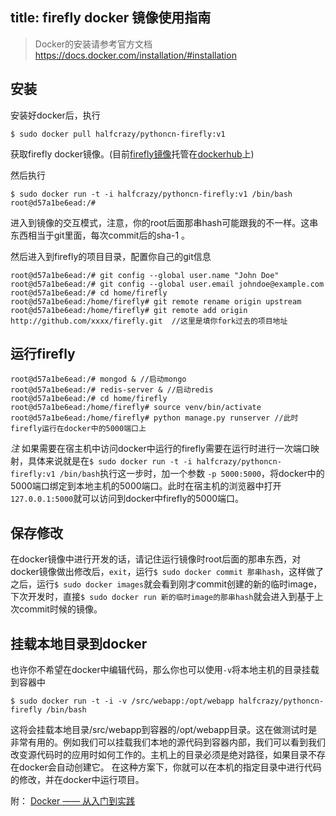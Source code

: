 title: firefly docker 镜像使用指南
-----------------------------

> Docker的安装请参考官方文档 https://docs.docker.com/installation/#installation


## 安装
安装好docker后，执行
```
$ sudo docker pull halfcrazy/pythoncn-firefly:v1
```
获取firefly docker镜像。(目前[firefly镜像](https://registry.hub.docker.com/u/halfcrazy/pythoncn-firefly/)托管在[dockerhub](https://registry.hub.docker.com/u/)上)

然后执行
```
$ sudo docker run -t -i halfcrazy/pythoncn-firefly:v1 /bin/bash
root@d57a1be6ead:/#
```
进入到镜像的交互模式，注意，你的root后面那串hash可能跟我的不一样。这串东西相当于git里面，每次commit后的sha-1 。

然后进入到firefly的项目目录，配置你自己的git信息
```
root@d57a1be6ead:/# git config --global user.name "John Doe"
root@d57a1be6ead:/# git config --global user.email johndoe@example.com
root@d57a1be6ead:/# cd home/firefly
root@d57a1be6ead:/home/firefly# git remote rename origin upstream
root@d57a1be6ead:/home/firefly# git remote add origin http://github.com/xxxx/firefly.git  //这里是填你fork过去的项目地址

```


## 运行firefly
```
root@d57a1be6ead:/# mongod & //启动mongo
root@d57a1be6ead:/# redis-server & //启动redis
root@d57a1be6ead:/# cd home/firefly
root@d57a1be6ead:/home/firefly# source venv/bin/activate
root@d57a1be6ead:/home/firefly# python manage.py runserver //此时firefly运行在docker中的5000端口上
```
*注* 如果需要在宿主机中访问docker中运行的firefly需要在运行时进行一次端口映射，具体来说就是在`$ sudo docker run -t -i halfcrazy/pythoncn-firefly:v1 /bin/bash`执行这一步时，加一个参数 `-p 5000:5000`，将docker中的5000端口绑定到本地主机的5000端口。此时在宿主机的浏览器中打开`127.0.0.1:5000`就可以访问到docker中firefly的5000端口。


## 保存修改
在docker镜像中进行开发的话，请记住运行镜像时root后面的那串东西，对docker镜像做出修改后，`exit`，运行`$ sudo docker commit 那串hash`，这样做了之后，运行`$ sudo docker images`就会看到刚才commit创建的新的临时image，下次开发时，直接`$ sudo docker run 新的临时image的那串hash`就会进入到基于上次commit时候的镜像。


## 挂载本地目录到docker
也许你不希望在docker中编辑代码，那么你也可以使用`-v`将本地主机的目录挂载到容器中
```
$ sudo docker run -t -i -v /src/webapp:/opt/webapp halfcrazy/pythoncn-firefly /bin/bash
```
这将会挂载本地目录/src/webapp到容器的/opt/webapp目录。这在做测试时是非常有用的。例如我们可以挂载我们本地的源代码到容器内部，我们可以看到我们改变源代码时的应用时如何工作的。主机上的目录必须是绝对路径，如果目录不存在docker会自动创建它。
在这种方案下，你就可以在本机的指定目录中进行代码的修改，并在docker中运行项目。

附：
[Docker —— 从入门到实践](http://dockerpool.com/static/books/docker_practice/index.html)
